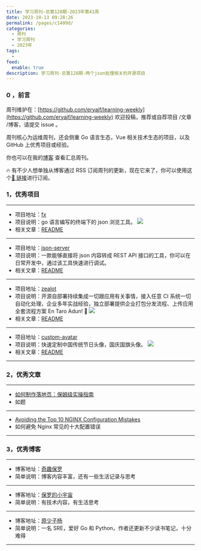 ```yaml
---
title: 学习周刊-总第128期-2023年第41周
date: 2023-10-13 09:28:26
permalink: /pages/c1499d/
categories:
  - 周刊
  - 学习周刊
  - 2023年
tags:
  -
feed:
  enable: true
description: 学习周刊-总第128期-两个json处理相关的开源项目
---
```


### 0 ，前言

周刊维护在：[https://github.com/eryajf/learning-weekly](https://github.com/eryajf/learning-weekly) 欢迎投稿，推荐或自荐项目 /文章 /博客，请提交 issue 。

周刊核心为运维周刊，还会侧重 Go 语言生态，Vue 相关技术生态的项目，以及 GitHub 上优秀项目或经验。

你也可以在我的[博客](https://wiki.eryajf.net/learning-weekly/) 查看汇总周刊。

🔥 有不少人想单独从博客通过 RSS 订阅周刊的更新，现在它来了，你可以使用这个[🔗 链接](https://wiki.eryajf.net/learning-weekly.xml)进行订阅。

### 1，优秀项目

---

- 项目地址：[fx](https://github.com/antonmedv/fx)
- 项目说明：go 语言编写的终端下的 json 浏览工具。
  ![](https://t.eryajf.net/imgs/2023/09/1695904540897.gif)
- 相关文章：[README](https://github.com/antonmedv/fx#readme)

---

- 项目地址：[json-server](https://github.com/typicode/json-server)
- 项目说明：一款能够直接将 json 内容转成 REST API 接口的工具，你可以在日常开发中，通过该工具快速进行调试。
- 相关文章：[README](https://github.com/typicode/json-server#readme)

---

- 项目地址：[zealot](https://github.com/tryzealot/zealot)
- 项目说明：开源自部署持续集成一切跟应用有关事情，接入任意 CI 系统一切自动化处理，企业多年实战经验，独立部署提供企业打包分发流程、上传应用全套流程方案 En Taro Adun! 🖖
  ![](https://t.eryajf.net/imgs/2023/09/1695732324867.png)
- 相关文章：[README](https://github.com/tryzealot/zealot#readme)

---

- 项目地址：[custom-avatar](https://github.com/xiaoli1999/custom-avatar)
- 项目说明：快速定制中国传统节日头像，国庆国旗头像。
  ![](https://t.eryajf.net/imgs/2023/10/1696145216365.png)
- 相关文章：[README](https://github.com/xiaoli1999/custom-avatar#readme)

---

### 2，优秀文章

---

- [如何制作落地页：保姆级实操指南](https://www.bmms.me/blog/landing-page)
- 如题

---

- [Avoiding the Top 10 NGINX Configuration Mistakes](https://www.nginx.com/blog/avoiding-top-10-nginx-configuration-mistakes/)
- 如何避免 Nginx 常见的十大配置错误

---

### 3，优秀博客

---

- 博客地址：[奇趣保罗](https://paul.ren/)
- 简单说明：博客内容丰富，还有一些生活记录与思考

---

- 博客地址：[保罗的小宇宙](https://paugram.com/)
- 简单说明：有技术内容，有生活思考

---

- 博客地址：[原少子杨](https://iziyang.github.io/)
- 简单说明：一名 SRE，爱好 Go 和 Python，作者还更新不少读书笔记，十分难得

---
